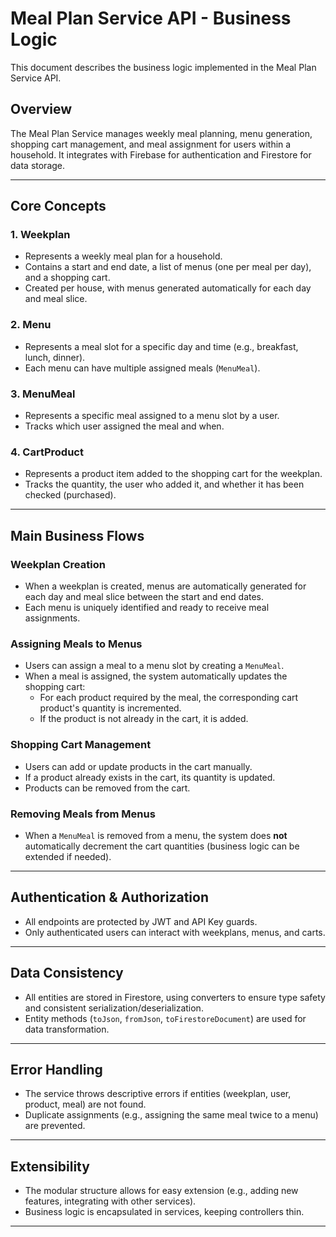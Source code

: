 # Meal Plan Service API - Business Logic

This document describes the business logic implemented in the Meal Plan Service API.

## Overview

The Meal Plan Service manages weekly meal planning, menu generation, shopping cart management, and meal assignment for users within a household. It integrates with Firebase for authentication and Firestore for data storage.

---

## Core Concepts

### 1. Weekplan

- Represents a weekly meal plan for a household.
- Contains a start and end date, a list of menus (one per meal per day), and a shopping cart.
- Created per house, with menus generated automatically for each day and meal slice.

### 2. Menu

- Represents a meal slot for a specific day and time (e.g., breakfast, lunch, dinner).
- Each menu can have multiple assigned meals (`MenuMeal`).

### 3. MenuMeal

- Represents a specific meal assigned to a menu slot by a user.
- Tracks which user assigned the meal and when.

### 4. CartProduct

- Represents a product item added to the shopping cart for the weekplan.
- Tracks the quantity, the user who added it, and whether it has been checked (purchased).

---

## Main Business Flows

### Weekplan Creation

- When a weekplan is created, menus are automatically generated for each day and meal slice between the start and end dates.
- Each menu is uniquely identified and ready to receive meal assignments.

### Assigning Meals to Menus

- Users can assign a meal to a menu slot by creating a `MenuMeal`.
- When a meal is assigned, the system automatically updates the shopping cart:
  - For each product required by the meal, the corresponding cart product's quantity is incremented.
  - If the product is not already in the cart, it is added.

### Shopping Cart Management

- Users can add or update products in the cart manually.
- If a product already exists in the cart, its quantity is updated.
- Products can be removed from the cart.

### Removing Meals from Menus

- When a `MenuMeal` is removed from a menu, the system does **not** automatically decrement the cart quantities (business logic can be extended if needed).

---

## Authentication & Authorization

- All endpoints are protected by JWT and API Key guards.
- Only authenticated users can interact with weekplans, menus, and carts.

---

## Data Consistency

- All entities are stored in Firestore, using converters to ensure type safety and consistent serialization/deserialization.
- Entity methods (`toJson`, `fromJson`, `toFirestoreDocument`) are used for data transformation.

---

## Error Handling

- The service throws descriptive errors if entities (weekplan, user, product, meal) are not found.
- Duplicate assignments (e.g., assigning the same meal twice to a menu) are prevented.

---

## Extensibility

- The modular structure allows for easy extension (e.g., adding new features, integrating with other services).
- Business logic is encapsulated in services, keeping controllers thin.

---

